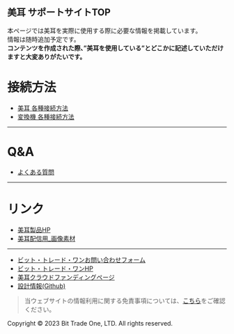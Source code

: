 <!--[![BTO-logo](https://bit-trade-one.co.jp/wp/wp-content/uploads/2022/05/logo.png)](https://bit-trade-one.co.jp/)  
  
<br>
<b><span style="color: #FF5447;">美耳サポートページTOP</span></b>

------>

<head>
<link rel="stylesheet" href="style.css">
</head>

## 美耳 サポートサイトTOP  

本ページでは美耳を実際に使用する際に必要な情報を掲載しています。  
情報は随時追加予定です。  
**コンテンツを作成された際、”美耳を使用している”とどこかに記述していただけますと大変ありがたいです。**

# 接続方法

- [美耳 各種接続方法](02Connect.md)
- [変換機 各種接続方法](05ConverterConnect.md)
  
<!--
# 関連ツール
## OBS設定方法
- [Link](1000_Connect_TASCAM_DR-07X.md)

-->


----


# Q&A

- [よくある質問](1100_FAQ.md)

---

# リンク

- [美耳製品HP](https://bit-trade-one.co.jp/bimimi/)
- [美耳配信用_画像素材](https://drive.google.com/drive/folders/1Xegdhu7A4Z-9ws3_J1J2YNH_hXxa1dcp)

---
  
- [ビット・トレード・ワンお問い合わせフォーム](https://bit-trade-one.co.jp/contactus/)
- [ビット・トレード・ワンHP](https://bit-trade-one.co.jp/)
- [美耳クラウドファンディングページ](https://camp-fire.jp/projects/view/623002?list=technology_popular)
- [設計情報(Github)](https://github.com/bit-trade-one/ADBMM)

>当ウェブサイトの情報利用に関する免責事項については、[こちら](04disclaimer)をご確認ください。

  <footer>
    <p>Copyright © 2023 Bit Trade One, LTD. All rights reserved.</p>
  </footer>
